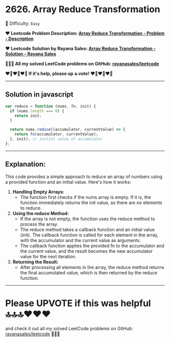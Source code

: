 # 2626. Array Reduce Transformation

🌱 Difficulty: `Easy`

**❤️ Leetcode Problem Description: [Array Reduce Transformation - Problem - Description](https://leetcode.com/problems/array-reduce-transformation/)**

**❤️ Leetcode Solution by Rayana Sales: [Array Reduce Transformation - Solution - Rayana Sales](https://leetcode.com/problems/array-reduce-transformation/solutions/5618943/simple-beginner-friendly-2626-array-reduce-transformation/)**

**💁🏻‍♀️ All my solved LeetCode problems on GitHub: [rayanasales/leetcode](https://github.com/rayanasales/leetcode)**

**❤️‍🔥❤️‍🔥❤️‍🔥 If it's help, please up 🔝 vote! ❤️‍🔥❤️‍🔥❤️‍🔥**

---

## Solution in javascript

```js
var reduce = function (nums, fn, init) {
  if (nums.length === 0) {
    return init;
  }

  return nums.reduce((accumulator, currentValue) => {
    return fn(accumulator, currentValue);
  }, init); // initial value of accumulator
};
```

---

## Explanation:

This code provides a simple approach to reduce an array of numbers using a provided function and an initial value. Here's how it works:

1. **Handling Empty Arrays:**
   - The function first checks if the nums array is empty. If it is, the function immediately returns the init value, as there are no elements to reduce.
2. **Using the reduce Method:**
   - If the array is not empty, the function uses the reduce method to process the array.
   - The reduce method takes a callback function and an initial value (init). The callback function is called for each element in the array, with the accumulator and the current value as arguments.
   - The callback function applies the provided fn to the accumulator and the current value, and the result becomes the new accumulator value for the next iteration.
3. **Returning the Result:**
   - After processing all elements in the array, the reduce method returns the final accumulated value, which is then returned by the reduce function.

---

# Please UPVOTE if this was helpful 🔝🔝🔝❤️❤️❤️

and check it out all my solved LeetCode problems on GitHub: [rayanasales/leetcode](https://github.com/rayanasales/leetcode) 🤙😚🤘
